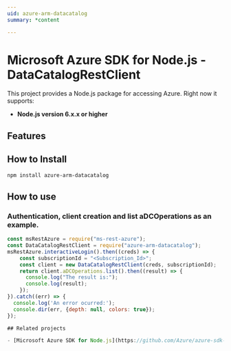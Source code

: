```yaml
---
uid: azure-arm-datacatalog
summary: *content

---
```

# Microsoft Azure SDK for Node.js - DataCatalogRestClient
This project provides a Node.js package for accessing Azure. Right now it supports:
- **Node.js version 6.x.x or higher**

## Features


## How to Install

```bash
npm install azure-arm-datacatalog
```

## How to use

### Authentication, client creation and list aDCOperations as an example.

```javascript
const msRestAzure = require("ms-rest-azure");
const DataCatalogRestClient = require("azure-arm-datacatalog");
msRestAzure.interactiveLogin().then((creds) => {
    const subscriptionId = "<Subscription_Id>";
    const client = new DataCatalogRestClient(creds, subscriptionId);
    return client.aDCOperations.list().then((result) => {
      console.log("The result is:");
      console.log(result);
    });
}).catch((err) => {
  console.log('An error ocurred:');
  console.dir(err, {depth: null, colors: true});
});

## Related projects

- [Microsoft Azure SDK for Node.js](https://github.com/Azure/azure-sdk-for-node)
